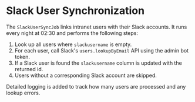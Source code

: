 # Slack User Synchronization

The `SlackUserSyncJob` links intranet users with their Slack accounts.
It runs every night at 02:30 and performs the following steps:

1. Look up all users where `slackusername` is empty.
2. For each user, call Slack's `users.lookupByEmail` API using the admin bot token.
3. If a Slack user is found the `slackusername` column is updated with the returned id.
4. Users without a corresponding Slack account are skipped.

Detailed logging is added to track how many users are processed and any lookup errors.
